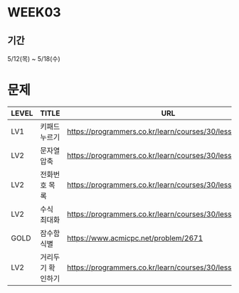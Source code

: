 # WEEK03
## 기간
5/12(목) ~ 5/18(수)
# 문제
|LEVEL|TITLE|URL|
|----|---------|--------------------------|
|LV1|키패드누르기|https://programmers.co.kr/learn/courses/30/lessons/67256|
|LV2|문자열압축|https://programmers.co.kr/learn/courses/30/lessons/60057|
|LV2|전화번호 목록|https://programmers.co.kr/learn/courses/30/lessons/42577|
|LV2|수식 최대화|https://programmers.co.kr/learn/courses/30/lessons/67257|
|GOLD|잠수함 식별|https://www.acmicpc.net/problem/2671|
|LV2|거리두기 확인하기|https://programmers.co.kr/learn/courses/30/lessons/81302|
